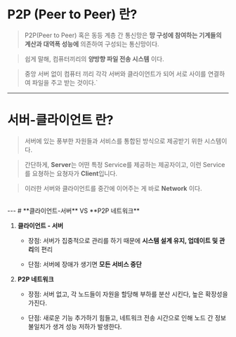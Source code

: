 # **P2P (Peer to Peer)** 란?
> P2P(Peer to Peer) 혹은 동등 계층 간 통신망은 **망 구성에 참여하는 기계들의 계산과 대역폭 성능에** 의존하여 구성되는 통신망이다.

> 쉽게 말해, 컴퓨터끼리의 **양방향 파일 전송 시스템** 이다.

> 중앙 서버 없이 컴퓨터 끼리 각각 서버와 클라이언트가 되어 서로 사이를 연결하여 파일을 주고 받는 것이다.`
---
# **서버-클라이언트** 란?
> 서버에 있는 풍부한 자원들과 서비스를 통합된 방식으로 제공받기 위한 시스템이다.

> 간단하게, **Server**는 어떤 특정 Service를 제공하는 제공자이고, 이런 Service를 요쳥하는 요쳥자가 **Client**입니다.

> 이러한 서버와 클라이언트를 중간에 이어주는 게 바로 **Network** 이다.


<br>
---
# **클라이언트-서버** VS **P2P 네트워크**

1. **클라이언트 - 서버**

    * 장점: 서버가 집중적으로 관리를 하기 때문에 **시스템 설계 유지, 업데이트 및 관리**의 편리

    * 단점: 서버에 장애가 생기면 **모든 서비스 중단** 

2. **P2P 네트워크**

    * 장점: 서버 없고, 각 노드들이 자원을 할당해 부하를 분산 시킨다, 높은 확장성을 가진다.

    * 단점: 새로운 기능 추가하기 힘들고, 네트워크 전송 시간으로 인해 노드 간 정보 불일치가 생겨 성능 저하가 발생한다.